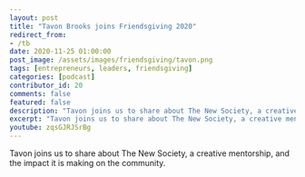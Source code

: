 ```yaml
---
layout: post
title: "Tavon Brooks joins Friendsgiving 2020"
redirect_from:
- /tb
date: 2020-11-25 01:00:00
post_image: /assets/images/friendsgiving/tavon.png
tags: [entrepreneurs, leaders, friendsgiving]
categories: [podcast]
contributor_id: 20
comments: false
featured: false
description: "Tavon joins us to share about The New Society, a creative mentorship, and the impact it is making on the community."
excerpt: "Tavon joins us to share about The New Society, a creative mentorship, and the impact it is making on the community."
youtube: zqsGJRJSrBg
---
```

Tavon joins us to share about The New Society, a creative mentorship, and the impact it is making on the community.